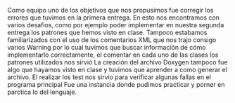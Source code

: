 Como equipo uno de los objetivos que nos propusimos fue corregir los errores que tuvimos en la primera entrega. En esto nos encontramos con varios desafios, como por ejemplo poder implementar en nuestra segunda entrega los patrones que hemos visto en clase. 
Tampoco estabamos familiarizados con el uso de los comentarios XML que nos trajo consigo varios Warning por lo cual tuvimos que buscar información de cómo implementarlo correctamente, el comentar en cada uno de las clases los patrones utilizados nos sirvió 
La creación del archivo Doxygen tampoco fue algo que hayamos visto en clase y tuvimos que aprender a como generar el archivo. 
El realizar los test nos sirvio para verificar algunas fallas en el programa principal
Fue una instancia donde pudimos practicar y porner en parctica lo del lenguaje. 

